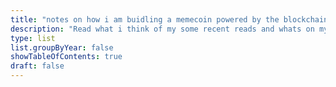 ```yaml
---
title: "notes on how i am buidling a memecoin powered by the blockchain and chatgpt"
description: "Read what i think of my some recent reads and whats on my shelf."
type: list
list.groupByYear: false
showTableOfContents: true
draft: false
---
```


